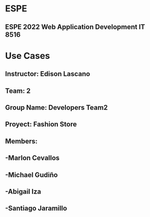 # ESPE
## ESPE 2022 Web Application Development  IT 8516
# Use Cases
## Instructor: Edison Lascano
## Team: 2
## Group Name: Developers Team2
## Proyect: Fashion Store
## Members:
## -Marlon Cevallos
## -Michael Gudiño
## -Abigail Iza
## -Santiago Jaramillo

